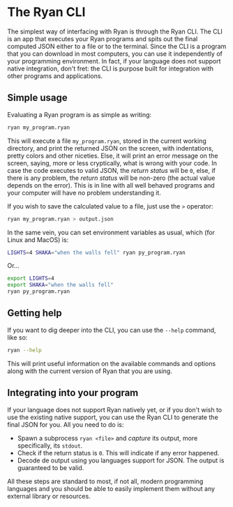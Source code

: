 # The Ryan CLI

The simplest way of interfacing with Ryan is through the Ryan CLI. The CLI is an app that executes your Ryan programs and spits out the final computed JSON either to a file or to the terminal. Since the CLI is a program that you can download in most computers, you can use it independently of your programming environment. In fact, if your language does not support native integration, don't fret: the CLI is purpose built for integration with other programs and applications. 

## Simple usage

Evaluating a Ryan program is as simple as writing:
```sh
ryan my_program.ryan
```
This will execute a file `my_program.ryan`, stored in the current working directory, and print the returned JSON on the screen, with indentations, pretty colors and other niceties. Else, it will print an error message on the screen, saying, more or less cryptically, what is wrong with your code. In case the code executes to valid JSON, the _return status_ will be `0`, else, if there is any problem, the _return status_ will be non-zero (the actual value depends on the error). This is in line with all well behaved programs and your computer will have no problem understanding it.

If you wish to save the calculated value to a file, just use the `>` operator:
```sh
ryan my_program.ryan > output.json
```

In the same vein, you can set environment variables as usual, which (for Linux and MacOS) is:
```sh
LIGHTS=4 SHAKA="when the walls fell" ryan py_program.ryan
```
Or...
```sh
export LIGHTS=4
export SHAKA="when the walls fell"
ryan py_program.ryan
```

## Getting help

If you want to dig deeper into the CLI, you can use the `--help` command, like so:
```sh
ryan --help
```
This will print useful information on the available commands and options along with the current version of Ryan that you are using.


## Integrating into your program

If your language does not support Ryan natively yet, or if you don't wish to use the existing native support, you can use the Ryan CLI to generate the final JSON for you. All you need to do is:

* Spawn a subprocess `ryan <file>` and _capture_ its output, more specifically, its `stdout`.
* Check if the return status is `0`. This will indicate if any error happened.
* Decode de output using you languages support for JSON. The output is guaranteed to be valid.

All these steps are standard to most, if not all, modern programming languages and you should be able to easily implement them without any external library or resources.
